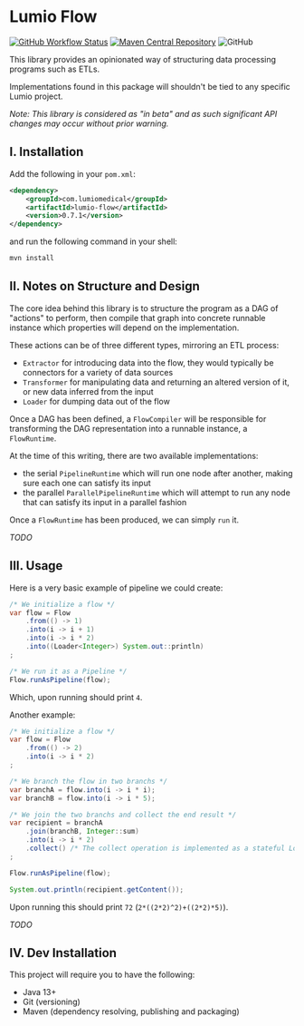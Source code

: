 # Lumio Flow

[![GitHub Workflow Status](https://img.shields.io/github/workflow/status/lumio-medical/lumio-flow/Java%20CI%20with%20Maven)](https://github.com/lumio-medical/lumio-flow/actions?query=workflow%3A%22Java+CI+with+Maven%22)
[![Maven Central Repository](https://maven-badges.herokuapp.com/maven-central/com.lumiomedical/lumio-flow/badge.svg)](https://maven-badges.herokuapp.com/maven-central/com.lumiomedical/lumio-flow)
![GitHub](https://img.shields.io/github/license/lumio-medical/lumio-flow)


This library provides an opinionated way of structuring data processing programs such as ETLs.

Implementations found in this package will shouldn't be tied to any specific Lumio project.

_Note: This library is considered as "in beta" and as such significant API changes may occur without prior warning._

## I. Installation

Add the following in your `pom.xml`:

```xml
<dependency>
    <groupId>com.lumiomedical</groupId>
    <artifactId>lumio-flow</artifactId>
    <version>0.7.1</version>
</dependency>
```

and run the following command in your shell:

```bash
mvn install
```

## II. Notes on Structure and Design

The core idea behind this library is to structure the program as a DAG of "actions" to perform, then compile that graph into concrete runnable instance which properties will depend on the implementation.
 
These actions can be of three different types, mirroring an ETL process:

* `Extractor` for introducing data into the flow, they would typically be connectors for a variety of data sources 
* `Transformer` for manipulating data and returning an altered version of it, or new data inferred from the input
* `Loader` for dumping data out of the flow

Once a DAG has been defined, a `FlowCompiler` will be responsible for transforming the DAG representation into a runnable instance, a `FlowRuntime`. 

At the time of this writing, there are two available implementations:

* the serial `PipelineRuntime` which will run one node after another, making sure each one can satisfy its input
* the parallel `ParallelPipelineRuntime` which will attempt to run any node that can satisfy its input in a parallel fashion

Once a `FlowRuntime` has been produced, we can simply `run` it.

_TODO_

## III. Usage

Here is a very basic example of pipeline we could create:

```java
/* We initialize a flow */
var flow = Flow
    .from(() -> 1)
    .into(i -> i + 1)
    .into(i -> i * 2)
    .into((Loader<Integer>) System.out::println)
;

/* We run it as a Pipeline */
Flow.runAsPipeline(flow);
```

Which, upon running should print `4`.

Another example:

```java
/* We initialize a flow */
var flow = Flow
    .from(() -> 2)
    .into(i -> i * 2)
;

/* We branch the flow in two branchs */
var branchA = flow.into(i -> i * i);
var branchB = flow.into(i -> i * 5);

/* We join the two branchs and collect the end result */
var recipient = branchA
    .join(branchB, Integer::sum)
    .into(i -> i * 2)
    .collect() /* The collect operation is implemented as a stateful Loader */
;

Flow.runAsPipeline(flow);

System.out.println(recipient.getContent());
```

Upon running this should print `72` (`2*((2*2)^2)+((2*2)*5)`).

_TODO_

## IV. Dev Installation

This project will require you to have the following:

* Java 13+
* Git (versioning)
* Maven (dependency resolving, publishing and packaging) 
